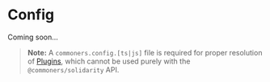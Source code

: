# Config
Coming soon...

> **Note:** A `commoners.config.[ts|js]` file is required for proper resolution of [Plugins](../guide/plugins), which cannot be used purely with the `@commoners/solidarity` API.
 